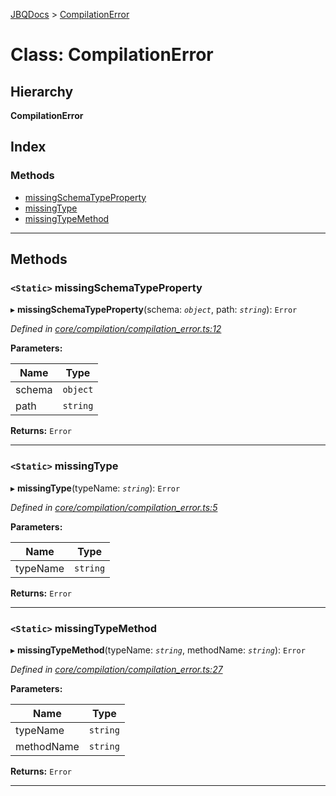 [JBQDocs](../README.md) > [CompilationError](../classes/compilationerror.md)

# Class: CompilationError

## Hierarchy

**CompilationError**

## Index

### Methods

* [missingSchemaTypeProperty](compilationerror.md#missingschematypeproperty)
* [missingType](compilationerror.md#missingtype)
* [missingTypeMethod](compilationerror.md#missingtypemethod)

---

## Methods

<a id="missingschematypeproperty"></a>

### `<Static>` missingSchemaTypeProperty

▸ **missingSchemaTypeProperty**(schema: *`object`*, path: *`string`*): `Error`

*Defined in [core/compilation/compilation_error.ts:12](https://github.com/krnik/vjs-validator/blob/6195eeb/src/core/compilation/compilation_error.ts#L12)*

**Parameters:**

| Name | Type |
| ------ | ------ |
| schema | `object` |
| path | `string` |

**Returns:** `Error`

___
<a id="missingtype"></a>

### `<Static>` missingType

▸ **missingType**(typeName: *`string`*): `Error`

*Defined in [core/compilation/compilation_error.ts:5](https://github.com/krnik/vjs-validator/blob/6195eeb/src/core/compilation/compilation_error.ts#L5)*

**Parameters:**

| Name | Type |
| ------ | ------ |
| typeName | `string` |

**Returns:** `Error`

___
<a id="missingtypemethod"></a>

### `<Static>` missingTypeMethod

▸ **missingTypeMethod**(typeName: *`string`*, methodName: *`string`*): `Error`

*Defined in [core/compilation/compilation_error.ts:27](https://github.com/krnik/vjs-validator/blob/6195eeb/src/core/compilation/compilation_error.ts#L27)*

**Parameters:**

| Name | Type |
| ------ | ------ |
| typeName | `string` |
| methodName | `string` |

**Returns:** `Error`

___

